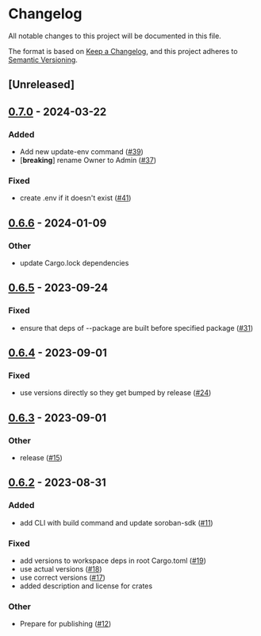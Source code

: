 # Changelog
All notable changes to this project will be documented in this file.

The format is based on [Keep a Changelog](https://keepachangelog.com/en/1.0.0/),
and this project adheres to [Semantic Versioning](https://semver.org/spec/v2.0.0.html).

## [Unreleased]

## [0.7.0](https://github.com/loambuild/loam-sdk/compare/loam-cli-v0.6.6...loam-cli-v0.7.0) - 2024-03-22

### Added
- Add new update-env command ([#39](https://github.com/loambuild/loam-sdk/pull/39))
- [**breaking**] rename Owner to Admin ([#37](https://github.com/loambuild/loam-sdk/pull/37))

### Fixed
- create .env if it doesn't exist ([#41](https://github.com/loambuild/loam-sdk/pull/41))

## [0.6.6](https://github.com/loambuild/loam-sdk/compare/loam-cli-v0.6.5...loam-cli-v0.6.6) - 2024-01-09

### Other
- update Cargo.lock dependencies

## [0.6.5](https://github.com/loambuild/loam-sdk/compare/loam-cli-v0.6.4...loam-cli-v0.6.5) - 2023-09-24

### Fixed
- ensure that deps of --package are built before specified package ([#31](https://github.com/loambuild/loam-sdk/pull/31))

## [0.6.4](https://github.com/loambuild/loam-sdk/compare/loam-cli-v0.6.3...loam-cli-v0.6.4) - 2023-09-01

### Fixed
- use versions directly so they get bumped by release ([#24](https://github.com/loambuild/loam-sdk/pull/24))

## [0.6.3](https://github.com/loambuild/loam-sdk/compare/loam-cli-v0.6.2...loam-cli-v0.6.3) - 2023-09-01

### Other
- release ([#15](https://github.com/loambuild/loam-sdk/pull/15))

## [0.6.2](https://github.com/loambuild/loam-sdk/releases/tag/loam-cli-v0.6.2) - 2023-08-31

### Added
- add CLI with build command and update soroban-sdk ([#11](https://github.com/loambuild/loam-sdk/pull/11))

### Fixed
- add versions to workspace deps in root Cargo.toml ([#19](https://github.com/loambuild/loam-sdk/pull/19))
- use actual versions ([#18](https://github.com/loambuild/loam-sdk/pull/18))
- use correct versions ([#17](https://github.com/loambuild/loam-sdk/pull/17))
- added description and license for crates

### Other
- Prepare for publishing ([#12](https://github.com/loambuild/loam-sdk/pull/12))
